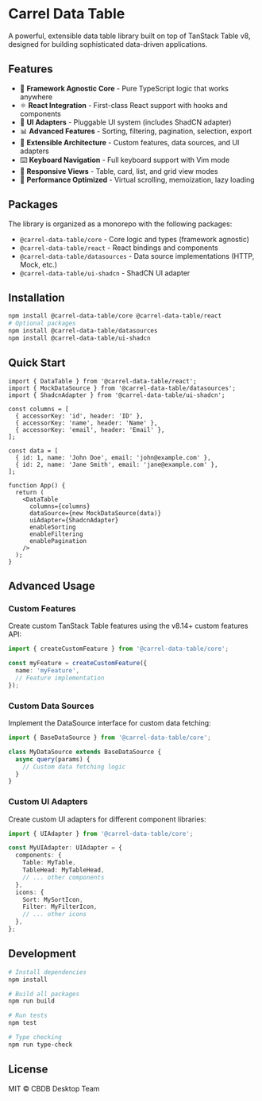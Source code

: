 # Carrel Data Table

A powerful, extensible data table library built on top of TanStack Table v8, designed for building sophisticated data-driven applications.

## Features

- 🎯 **Framework Agnostic Core** - Pure TypeScript logic that works anywhere
- ⚛️ **React Integration** - First-class React support with hooks and components
- 🎨 **UI Adapters** - Pluggable UI system (includes ShadCN adapter)
- 📊 **Advanced Features** - Sorting, filtering, pagination, selection, export
- 🔌 **Extensible Architecture** - Custom features, data sources, and UI adapters
- ⌨️ **Keyboard Navigation** - Full keyboard support with Vim mode
- 📱 **Responsive Views** - Table, card, list, and grid view modes
- 🚀 **Performance Optimized** - Virtual scrolling, memoization, lazy loading

## Packages

The library is organized as a monorepo with the following packages:

- `@carrel-data-table/core` - Core logic and types (framework agnostic)
- `@carrel-data-table/react` - React bindings and components
- `@carrel-data-table/datasources` - Data source implementations (HTTP, Mock, etc.)
- `@carrel-data-table/ui-shadcn` - ShadCN UI adapter

## Installation

```bash
npm install @carrel-data-table/core @carrel-data-table/react
# Optional packages
npm install @carrel-data-table/datasources
npm install @carrel-data-table/ui-shadcn
```

## Quick Start

```tsx
import { DataTable } from '@carrel-data-table/react';
import { MockDataSource } from '@carrel-data-table/datasources';
import { ShadcnAdapter } from '@carrel-data-table/ui-shadcn';

const columns = [
  { accessorKey: 'id', header: 'ID' },
  { accessorKey: 'name', header: 'Name' },
  { accessorKey: 'email', header: 'Email' },
];

const data = [
  { id: 1, name: 'John Doe', email: 'john@example.com' },
  { id: 2, name: 'Jane Smith', email: 'jane@example.com' },
];

function App() {
  return (
    <DataTable
      columns={columns}
      dataSource={new MockDataSource(data)}
      uiAdapter={ShadcnAdapter}
      enableSorting
      enableFiltering
      enablePagination
    />
  );
}
```

## Advanced Usage

### Custom Features

Create custom TanStack Table features using the v8.14+ custom features API:

```ts
import { createCustomFeature } from '@carrel-data-table/core';

const myFeature = createCustomFeature({
  name: 'myFeature',
  // Feature implementation
});
```

### Custom Data Sources

Implement the DataSource interface for custom data fetching:

```ts
import { BaseDataSource } from '@carrel-data-table/core';

class MyDataSource extends BaseDataSource {
  async query(params) {
    // Custom data fetching logic
  }
}
```

### Custom UI Adapters

Create custom UI adapters for different component libraries:

```ts
import { UIAdapter } from '@carrel-data-table/core';

const MyUIAdapter: UIAdapter = {
  components: {
    Table: MyTable,
    TableHead: MyTableHead,
    // ... other components
  },
  icons: {
    Sort: MySortIcon,
    Filter: MyFilterIcon,
    // ... other icons
  },
};
```

## Development

```bash
# Install dependencies
npm install

# Build all packages
npm run build

# Run tests
npm test

# Type checking
npm run type-check
```

## License

MIT © CBDB Desktop Team